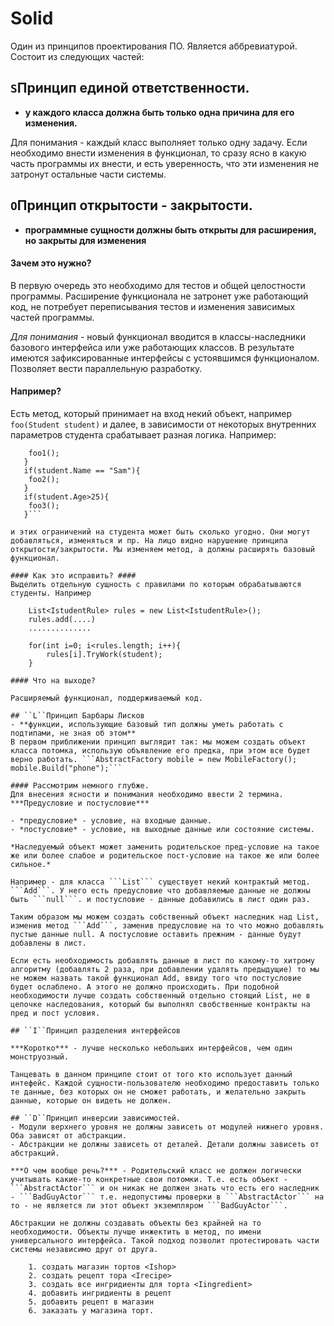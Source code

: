 # Solid
Один из принципов проектирования ПО. Является аббревиатурой. Состоит из следующих частей:

## ``S``Принцип единой ответственности. 
- **у каждого класса должна быть только одна причина для его изменения.**

Для понимания - каждый класс выполняет только одну задачу. Если необходимо внести изменения в функционал, то сразу ясно в какую часть программы их внести, и есть уверенность, что эти изменения не затронут остальные части системы.

## ``O``Принцип открытости - закрытости.
- **программные сущности должны быть открыты для расширения, но закрыты для изменения**

#### Зачем это нужно?
В первую очередь это необходимо для тестов и общей целостности программы. Расширение функционала не затронет уже работающий код, не потребует переписывания тестов и изменения зависимых частей программы.

*Для понимания* - новый функционал вводится в классы-наследники базового интерфейса или уже работающих классов. В результате имеются зафиксированные интерфейсы с устоявшимся функционалом. Позволяет вести параллельную разработку. 

#### Например?

Есть метод, который принимает на вход некий объект, например ```foo(Student student)``` и далее, в зависимости от некоторых внутренних параметров студента срабатывает разная логика. Например:

```if(student.Course == 3){
   	foo1();
   }
   if(student.Name == "Sam"){
   	foo2();
   }
   if(student.Age>25){
   	foo3();
   }```
   
и этих ограничений на студента может быть сколько угодно. Они могут добавляться, изменяться и пр. На лицо видно нарушение принципа открытости/закрытости. Мы изменяем метод, а должны расширять базовый функционал.

#### Как это исправить? ####
Выделить отдельную сущность с правилами по которым обрабатываются студенты. Например 

	List<IstudentRule> rules = new List<IstudentRule>();
    rules.add(....)
   	..............
    
    for(int i=0; i<rules.length; i++){
    	rules[i].TryWork(student);
    }

#### Что на выходе?

Расширяемый функционал, поддерживаемый код.

## ``L``Принцип Барбары Лисков
- **функции, использующие базовый тип должны уметь работать с подтипами, не зная об этом**
В первом приближении принцип выглядит так: мы можем создать объект класса потомка, использую объявление его предка, при этом все будет верно работать. ```AbstractFactory mobile = new MobileFactory(); mobile.Build("phone");```

#### Рассмотрим немного глубже. 
Для внесения ясности и понимания необходимо ввести 2 термина. ***Предусловие и постусловие***

- *предусловие* - условие, на входные данные. 
- *постусловие* - условие, нв выходные данные или состояние системы. 

*Наследуемый объект может заменить родительское пред-условие на такое же или более слабое и родительское пост-условие на такое же или более сильное.*

Например - для класса ```List``` существует некий контрактый метод. ```Add```. У него есть предусловие что добавляемые данные не должны быть ```null```. и постусловие - данные добавились в лист один раз. 

Таким образом мы можем создать собственный объект наследник над List, изменив метод ```Add```, заменив предусловие на то что можно добавлять пустые данные null. А постусловие оставить прежним - данные будут добавлены в лист. 

Если есть необходимость добавлять данные в лист по какому-то хитрому алгоритму (добавлять 2 раза, при добавлении удалять предыдущие) то мы не можем назвать такой функционал Add, ввиду того что постусловие будет ослаблено. А этого не должно происходить. При подобной необходимости лучше создать собственный отдельно стоящий List, не в цепочке наследования, который бы выполнял свобственные контракты на пред и пост условия.

## ``I``Принцип разделения интерфейсов

***Коротко*** - лучше несколько небольших интерфейсов, чем один монструозный. 

Танцевать в данном принципе стоит от того кто использует данный интефейс. Каждой сущности-пользователю необходимо предоставить только те данные, без которых он не сможет работать, и желательно закрыть данные, которые он видеть не должен. 

## ``D``Принцип инверсии зависимостей. 
- Модули верхнего уровня не должны зависеть от модулей нижнего уровня. Оба зависят от абстракции.
- Абстракции не должны зависеть от деталей. Детали должны зависеть от абстракций. 

***О чем вообще речь?*** - Родительский класс не должен логически учитывать какие-то конкретные свои потомки. Т.е. есть объект - ```AbstractActor``` и он никак не должен знать что есть его наследник - ```BadGuyActor``` т.е. недопустимы проверки в ```AbstractActor``` на то - не является ли этот объект экземпляром ```BadGuyActor```.

Абстракции не должны создавать объекты без крайней на то необходимости. Объекты лучше инжектить в метод, по имени универсального интерфейса. Такой подход позволит протестировать части системы независимо друг от друга. 
	
    1. создать магазин тортов <Ishop>
    2. создать рецепт тора <Irecipe>
    3. создать все ингридиенты для торта <Iingredient>
    4. добавить ингридиенты в рецепт
    5. добавить рецепт в магазин
    6. заказать у магазина торт. 





